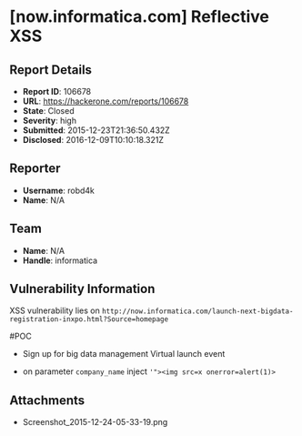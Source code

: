# [now.informatica.com] Reflective XSS

## Report Details
- **Report ID**: 106678
- **URL**: https://hackerone.com/reports/106678
- **State**: Closed
- **Severity**: high
- **Submitted**: 2015-12-23T21:36:50.432Z
- **Disclosed**: 2016-12-09T10:10:18.321Z

## Reporter
- **Username**: robd4k
- **Name**: N/A

## Team
- **Name**: N/A
- **Handle**: informatica

## Vulnerability Information
XSS vulnerability lies on `http://now.informatica.com/launch-next-bigdata-registration-inxpo.html?Source=homepage`

#POC

* Sign up for big data management Virtual launch event

* on parameter `company_name`  inject `'"><img src=x onerror=alert(1)>`

## Attachments
- Screenshot_2015-12-24-05-33-19.png
